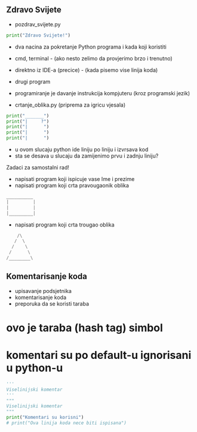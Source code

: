 
## Zdravo Svijete

- pozdrav_svijete.py

```python      
print("Zdravo Svijete!")
```

- dva nacina za pokretanje Python programa i kada koji koristiti
- cmd, terminal - (ako nesto zelimo da provjerimo brzo i trenutno)
- direktno iz IDE-a (precice) - (kada pisemo vise linija koda)

- drugi program
- programiranje je davanje instrukcija kompjuteru (kroz programski jezik) 
- crtanje_oblika.py (priprema za igricu vjesala)

```python
print("_______")
print("|     ?")
print("|      ")
print("|      ")
print("|      ")
```

- u ovom slucaju python ide liniju po liniju i izvrsava kod
- sta se desava u slucaju da zamijenimo prvu i zadnju liniju?

Zadaci za samostalni rad!
- napisati program koji ispicuje vase Ime i prezime
- napisati program koji crta pravougaonik oblika
```python
__________
|         |
|         |
|_________|
```
- napisati program koji crta trougao oblika
```python
    /\
   /  \
  /    \
 /      \
/________\
```

## Komentarisanje koda
- upisavanje podsjetnika
- komentarisanje koda
- preporuka da se koristi taraba
# ovo je taraba (hash tag) simbol
# komentari su po default-u ignorisani u python-u
```python
'''
Viselinijski komentar
'''
"""
Viselinijski komentar
"""
print("Komentari su korisni")
# print("Ova linija koda nece biti ispisana")
```
